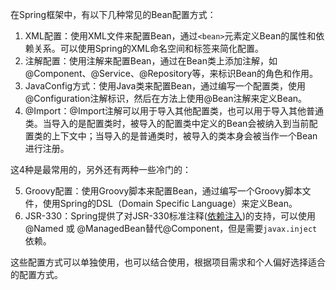 在Spring框架中，有以下几种常见的Bean配置方式：

1. XML配置：使用XML文件来配置Bean，通过`<bean>`元素定义Bean的属性和依赖关系。可以使用Spring的XML命名空间和标签来简化配置。
2. 注解配置：使用注解来配置Bean，通过在Bean类上添加注解，如@Component、@Service、@Repository等，来标识Bean的角色和作用。
3. JavaConfig方式：使用Java类来配置Bean，通过编写一个配置类，使用@Configuration注解标识，然后在方法上使用@Bean注解来定义Bean。
4. @Import：@Import注解可以用于导入其他配置类，也可以用于导入其他普通类。当导入的是配置类时，被导入的配置类中定义的Bean会被纳入到当前配置类的上下文中；当导入的是普通类时，被导入的类本身会被当作一个Bean进行注册。

这4种是最常用的，另外还有两种一些冷门的：

5. Groovy配置：使用Groovy脚本来配置Bean，通过编写一个Groovy脚本文件，使用Spring的DSL（Domain Specific Language）来定义Bean。
6. JSR-330：Spring提供了对JSR-330标准注释([依赖注入](https://so.csdn.net/so/search?q=%E4%BE%9D%E8%B5%96%E6%B3%A8%E5%85%A5&spm=1001.2101.3001.7020))的支持，可以使用@Named 或 @ManagedBean替代@Component，但是需要`javax.inject`依赖。

这些配置方式可以单独使用，也可以结合使用，根据项目需求和个人偏好选择适合的配置方式。

